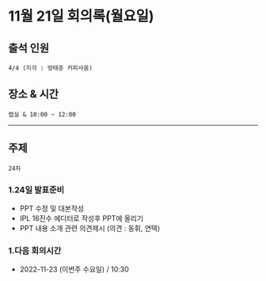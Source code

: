# **11월 21일 회의록(월요일)**

## **출석 인원**
```
4/4 (지각 : 방태훈 커피사옴)
```

## **장소 & 시간**
```
랩실 & 10:00 ~ 12:00
```
---
## **주제**
```
24차
```

### **1.24일 발표준비**
- PPT 수정 및 대본작성
- IPL 16진수 에디터로 작성후 PPT에 올리기
- PPT 내용 소개 관련 의견제시 (의견 : 동휘, 연택)

### **1.다음 회의시간**
- 2022-11-23 (이번주 수요일) / 10:30 